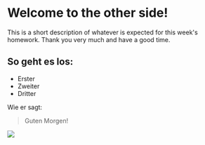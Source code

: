 # Welcome to the other side!
This is a short description of whatever is expected for this week's homework.
Thank you very much and have a good time.
## So geht es los:
* Erster
* Zweiter
* Dritter

Wie er sagt:
> Guten Morgen!
<img src="https://upload.wikimedia.org/wikipedia/de/1/1f/DonaldDuck.jpg"/>
